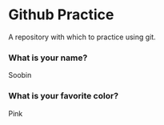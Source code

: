 # Github Practice

A repository with which to practice using git.

### What is your name?

Soobin


### What is your favorite color?

Pink
